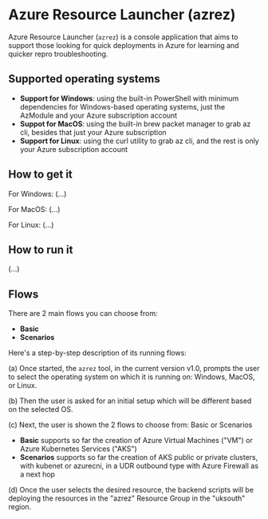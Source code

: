 # Azure Resource Launcher (azrez)
Azure Resource Launcher (`azrez`) is a console application that aims to support those looking for quick deployments in Azure for learning and quicker repro troubleshooting.

## Supported operating systems

- **Support for Windows**: using the built-in PowerShell with minimum dependencies for Windows-based operating systems, just the AzModule and your Azure subscription account
- **Suppot for MacOS**: using the built-in brew packet manager to grab az cli, besides that just your Azure subscription
- **Support for Linux**: using the curl utility to grab az cli, and the rest is only your Azure subscription account

## How to get it

For Windows:
(...)

For MacOS:
(...)

For Linux:
(...)

## How to run it

(...)

## Flows

There are 2 main flows you can choose from:
- **Basic**
- **Scenarios**

Here's a step-by-step description of its running flows:

(a) Once started, the `azrez` tool, in the current version v1.0, prompts the user to select the operating system on which it is running on: Windows, MacOS, or Linux.

(b) Then the user is asked for an initial setup which will be different based on the selected OS.

(c) Next, the user is shown the 2 flows to choose from: Basic or Scenarios
- **Basic** supports so far the creation of Azure Virtual Machines ("VM") or Azure Kubernetes Services ("AKS")
- **Scenarios** supports so far the creation of AKS public or private clusters, with kubenet or azurecni, in a UDR outbound type with Azure Firewall as a next hop

(d) Once the user selects the desired resource, the backend scripts will be deploying the resources in the "azrez" Resource Group in the "uksouth" region.
